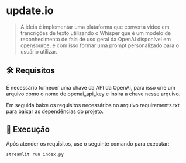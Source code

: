# update.io

> A ideia é implementar uma plataforma que converta vídeo em trancrições de texto utilizando o Whisper que é um modelo de reconhecimento de fala de uso geral da OpenAI disponível em opensource, e com isso formar uma prompt personalizado para o usuário utilizar.

## 🛠️ Requisitos 

É necessário fornecer uma chave da API da OpenAi, para isso crie um arquivo como o nome de openai_api_key e insira a chave nesse arquivo.

Em seguida baixe os requisitos necessários no arquivo requirements.txt para baixar as dependências do projeto.

## 🚀 Execução

Após atender os requisitos, use o seguinte comando para executar:

```
streamlit run index.py
```

